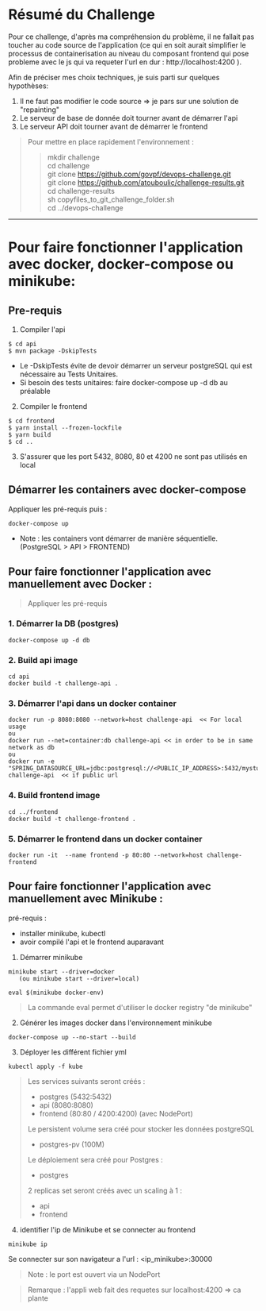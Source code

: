 # Résumé du Challenge

Pour ce challenge, d'après ma compréhension du problème, il ne fallait pas toucher 
au code source de l'application (ce qui en soit aurait simplifier le processus de containerisation 
au niveau du composant frontend qui pose probleme avec le js qui va requeter l'url en dur : http://localhost:4200 ).

Afin de préciser mes choix techniques, je suis parti sur quelques hypothèses:
1. Il ne faut pas modifier le code source => je pars sur une solution de "repainting"
2. Le serveur de base de donnée doit tourner avant de démarrer l'api
3. Le serveur API doit tourner avant de démarrer le frontend

> Pour mettre en place rapidement l'environnement : 
>> mkdir challenge\
cd challenge\
git clone https://github.com/govpf/devops-challenge.git \
git clone https://github.com/atouboulic/challenge-results.git \
cd challenge-results \
sh copyfiles_to_git_challenge_folder.sh \
cd ../devops-challenge 


_____________________________________

# Pour faire fonctionner l'application avec docker, docker-compose ou minikube:

## Pre-requis

1. Compiler l'api
```
$ cd api
$ mvn package -DskipTests
```

* Le -DskipTests évite de devoir démarrer un serveur postgreSQL qui est nécessaire au Tests Unitaires. 
* Si besoin des tests unitaires: faire docker-compose up -d db au préalable

2. Compiler le frontend
```
$ cd frontend
$ yarn install --frozen-lockfile 
$ yarn build
$ cd ..
```

3. S'assurer que les port 5432, 8080, 80 et 4200 ne sont pas utilisés en local

## Démarrer les containers avec docker-compose

Appliquer les pré-requis puis :

```
docker-compose up 
```

* Note : les containers vont démarrer de manière séquentielle. (PostgreSQL > API > FRONTEND)

## Pour faire fonctionner l'application avec manuellement avec Docker :

> Appliquer les pré-requis 

### 1. Démarrer la DB (postgres) 

```shell 
docker-compose up -d db 
```

### 2. Build api image
```
cd api
docker build -t challenge-api .
```

### 3. Démarrer l'api dans un docker container
```
docker run -p 8080:8080 --network=host challenge-api  << For local usage
ou
docker run --net=container:db challenge-api << in order to be in same network as db
ou 
docker run -e "SPRING_DATASOURCE_URL=jdbc:postgresql://<PUBLIC_IP_ADDRESS>:5432/mystuff" challenge-api  << if public url    
```

### 4. Build frontend image
```
cd ../frontend
docker build -t challenge-frontend .
```

### 5. Démarrer le frontend dans un docker container
```
docker run -it  --name frontend -p 80:80 --network=host challenge-frontend
```

## Pour faire fonctionner l'application avec manuellement avec Minikube :

pré-requis : 
* installer minikube, kubectl
* avoir compilé l'api et le frontend auparavant

1. Démarrer minikube 

```
minikube start --driver=docker
   (ou minikube start --driver=local)
   
eval $(minikube docker-env)
```

> La commande eval permet d'utiliser le docker registry "de minikube"

2. Générer les images docker dans l'environnement minikube

```shell
docker-compose up --no-start --build
```


3. Déployer les différent fichier yml

```shell
kubectl apply -f kube
```

>Les services suivants seront créés :
>* postgres (5432:5432)
>* api (8080:8080)
>* frontend (80:80 / 4200:4200) (avec NodePort)
> 
>
>Le persistent volume sera créé pour stocker les données postgreSQL
>* postgres-pv (100M)
>
>Le déploiement sera créé pour Postgres :
>* postgres
>
>2 replicas set seront créés avec un scaling à 1 :
>* api
>* frontend

4. identifier l'ip de Minikube et se connecter au frontend
```
minikube ip
```
Se connecter sur son navigateur a l'url : <ip_minikube>:30000

> Note : le port est ouvert via un NodePort

> Remarque : l'appli web fait des requetes sur localhost:4200 => ca plante

